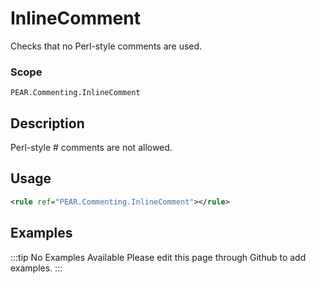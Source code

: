 # InlineComment

Checks that no Perl-style comments are used.

### Scope

`PEAR.Commenting.InlineComment`

## Description

Perl-style # comments are not allowed.

## Usage

```xml
<rule ref="PEAR.Commenting.InlineComment"></rule>
```

## Examples

:::tip No Examples Available
Please edit this page through Github to add examples.
:::